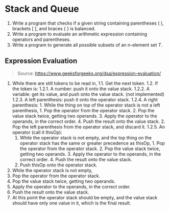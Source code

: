 # Stack and Queue

1. Write a program that checks if a given string containing parentheses ( ), brackets [ ], and braces { } is balanced.
2. Write a program to evaluate an arithmetic expression containing operators and parentheses.
3. Write a program to generate all possible subsets of an n-element set $T$.

## Expression Evaluation
> Source: https://www.geeksforgeeks.org/dsa/expression-evaluation/

1. While there are still tokens to be read in,
  1.1. Get the next token.
  1.2. If the token is:
    1.2.1. A number: push it onto the value stack.
      1.2.2. A variable: get its value, and push onto the value stack. (not implemented)
      1.2.3. A left parenthesis: push it onto the operator stack.
      1.2.4. A right parenthesis:
        1. While the thing on top of the operator stack is not a left parenthesis,
            1. Pop the operator from the operator stack.
            2. Pop the value stack twice, getting two operands.
            3. Apply the operator to the operands, in the correct order.
            4. Push the result onto the value stack.
        2. Pop the left parenthesis from the operator stack, and discard it.
    1.2.5. An operator (call it thisOp):
      1. While the operator stack is not empty, and the top thing on the operator stack has the same or greater precedence as thisOp,
        1. Pop the operator from the operator stack.
        2. Pop the value stack twice, getting two operands.
        3. Apply the operator to the operands, in the correct order.
        4. Push the result onto the value stack.
      2. Push thisOp onto the operator stack.
2. While the operator stack is not empty,
  1. Pop the operator from the operator stack.
  2. Pop the value stack twice, getting two operands.
  3. Apply the operator to the operands, in the correct order.
  4. Push the result onto the value stack.
3. At this point the operator stack should be empty, and the value stack should have only one value in it, which is the final result.